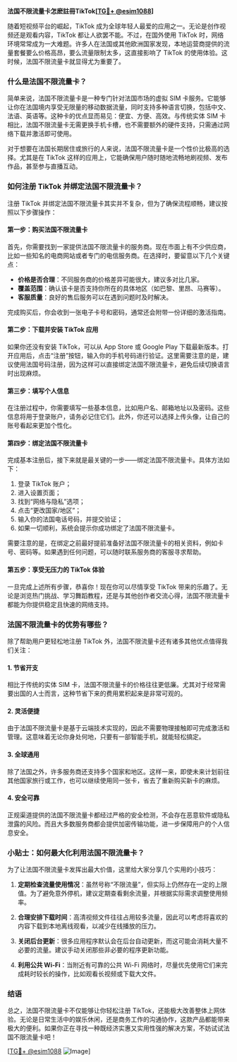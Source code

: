 **法国不限流量卡怎麽註冊TikTok[[TG💪+ @esim1088](https://t.me/s/esim1088)]**

随着短视频平台的崛起，TikTok 成为全球年轻人最爱的应用之一。无论是创作视频还是观看内容，TikTok 都让人欲罢不能。不过，在国外使用 TikTok 时，网络环境常常成为一大难题。许多人在法国或其他欧洲国家发现，本地运营商提供的流量套餐要么价格高昂，要么流量限制太多，这直接影响了 TikTok 的使用体验。这时候，法国不限流量卡就显得尤为重要了。

### 什么是法国不限流量卡？

简单来说，法国不限流量卡是一种专门针对法国市场的虚拟 SIM 卡服务。它能够让你在法国境内享受无限量的移动数据流量，同时支持多种语言切换，包括中文、法语、英语等。这种卡的优点显而易见：便宜、方便、高效。与传统实体 SIM 卡相比，法国不限流量卡无需更换手机卡槽，也不需要额外的硬件支持，只需通过网络下载并激活即可使用。

对于想要在法国长期居住或旅行的人来说，法国不限流量卡是一个性价比极高的选择。尤其是在 TikTok 这样的应用上，它能确保用户随时随地流畅地刷视频、发布作品，甚至参与直播互动。

### 如何注册 TikTok 并绑定法国不限流量卡？

注册 TikTok 并绑定法国不限流量卡其实并不复杂，但为了确保流程顺畅，建议按照以下步骤操作：

#### 第一步：购买法国不限流量卡

首先，你需要找到一家提供法国不限流量卡的服务商。现在市面上有不少供应商，比如一些知名的电商网站或者专门的电信服务商。在选择时，要留意以下几个关键点：

- **价格是否合理**：不同服务商的价格差异可能很大，建议多对比几家。
- **覆盖范围**：确认该卡是否支持你所在的具体地区（如巴黎、里昂、马赛等）。
- **客服质量**：良好的售后服务可以在遇到问题时及时解决。

完成购买后，你会收到一张电子卡号和密码，通常还会附带一份详细的激活指南。

#### 第二步：下载并安装 TikTok 应用

如果你还没有安装 TikTok，可以从 App Store 或 Google Play 下载最新版本。打开应用后，点击“注册”按钮，输入你的手机号码进行验证。这里需要注意的是，建议使用法国号码注册，因为这样可以直接绑定法国不限流量卡，避免后续切换语言时出现麻烦。

#### 第三步：填写个人信息

在注册过程中，你需要填写一些基本信息，比如用户名、邮箱地址以及密码。这些信息将用于登录账户，请务必记住它们。此外，你还可以选择上传头像，让自己的账号看起来更加个性化。

#### 第四步：绑定法国不限流量卡

完成基本注册后，接下来就是最关键的一步——绑定法国不限流量卡。具体方法如下：

1. 登录 TikTok 账户；
2. 进入设置页面；
3. 找到“网络与隐私”选项；
4. 点击“更改国家/地区”；
5. 输入你的法国电话号码，并提交验证；
6. 如果一切顺利，系统会提示你成功绑定了法国不限流量卡。

需要注意的是，在绑定之前最好提前准备好法国不限流量卡的相关资料，例如卡号、密码等。如果遇到任何问题，可以随时联系服务商的客服寻求帮助。

#### 第五步：享受无压力的 TikTok 体验

一旦完成上述所有步骤，恭喜你！现在你可以尽情享受 TikTok 带来的乐趣了。无论是浏览热门挑战、学习舞蹈教程，还是与其他创作者交流心得，法国不限流量卡都能为你提供稳定且快速的网络支持。

### 法国不限流量卡的优势有哪些？

除了帮助用户更轻松地注册 TikTok 外，法国不限流量卡还有诸多其他优点值得我们关注：

#### 1. 节省开支

相比于传统的实体 SIM 卡，法国不限流量卡的价格往往更低廉。尤其对于经常需要出国的人士而言，这种节省下来的费用累积起来是非常可观的。

#### 2. 灵活便捷

由于法国不限流量卡是基于云端技术实现的，因此不需要物理接触即可完成激活和管理。这意味着无论你身处何地，只要有一部智能手机，就能轻松搞定。

#### 3. 全球通用

除了法国之外，许多服务商还支持多个国家和地区。这样一来，即使未来计划前往其他国家旅行或工作，也可以继续使用同一张卡，省去了重新购买新卡的麻烦。

#### 4. 安全可靠

正规渠道提供的法国不限流量卡都经过严格的安全检测，不会存在恶意软件或隐私泄露的风险。而且大多数服务商都会提供加密传输功能，进一步保障用户的个人信息安全。

### 小贴士：如何最大化利用法国不限流量卡？

为了让法国不限流量卡发挥出最大价值，这里给大家分享几个实用的小技巧：

1. **定期检查流量使用情况**：虽然号称“不限流量”，但实际上仍然存在一定的上限值。为了避免意外停机，建议定期查看剩余流量，并根据实际需求调整使用频率。
   
2. **合理安排下载时间**：高清视频文件往往占用较多流量，因此可以考虑将喜欢的内容下载到本地离线观看，以减少在线播放的压力。

3. **关闭后台更新**：很多应用程序默认会在后台自动更新，而这可能会消耗大量不必要的流量。建议手动关闭那些非必要的程序更新功能。

4. **利用公共 Wi-Fi**：当附近有可靠的公共 Wi-Fi 网络时，尽量优先使用它们来完成耗时较长的操作，比如观看长视频或下载大文件。

### 结语

总之，法国不限流量卡不仅能够让你轻松注册 TikTok，还能极大改善整体上网体验。无论是日常生活中的娱乐休闲，还是商务工作的沟通协作，这款产品都能带来极大的便利。如果你正在寻找一种既经济实惠又实用性强的解决方案，不妨试试法国不限流量卡吧！

[[TG💪+ @esim1088](https://t.me/s/esim1088) ![Image](https://i.postimg.cc/4NQfJmqS/Snipaste-2025-05-13-00-14-12.png)]